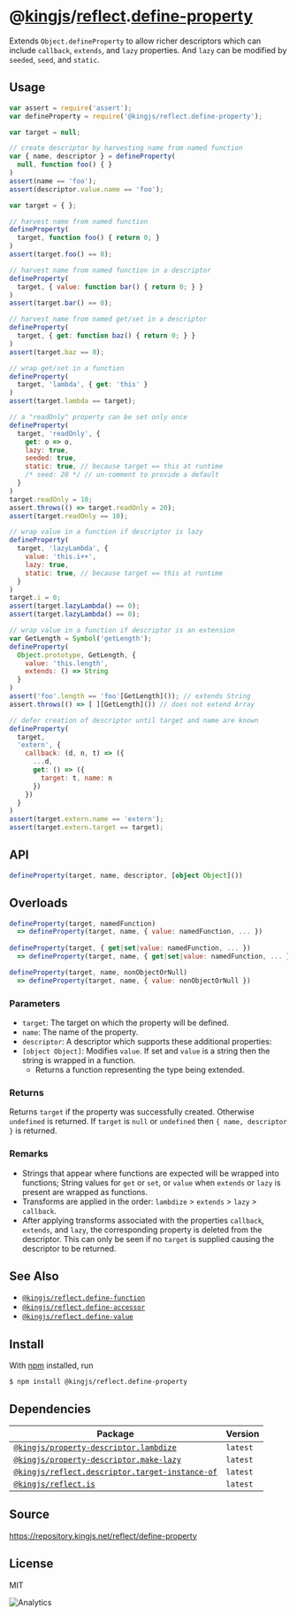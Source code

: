 # @[kingjs][@kingjs]/[reflect][ns0].[define-property][ns1]
Extends `Object.defineProperty` to allow richer descriptors which can include `callback`, `extends`, and `lazy` properties. And `lazy` can be modified by `seeded`, `seed`, and `static`.
## Usage
```js
var assert = require('assert');
var defineProperty = require('@kingjs/reflect.define-property');

var target = null;

// create descriptor by harvesting name from named function
var { name, descriptor } = defineProperty(
  null, function foo() { }
)
assert(name == 'foo');
assert(descriptor.value.name == 'foo');

var target = { };

// harvest name from named function
defineProperty(
  target, function foo() { return 0; }
)
assert(target.foo() == 0);

// harvest name from named function in a descriptor
defineProperty(
  target, { value: function bar() { return 0; } }
)
assert(target.bar() == 0);

// harvest name from named get/set in a descriptor
defineProperty(
  target, { get: function baz() { return 0; } }
)
assert(target.baz == 0);

// wrap get/set in a function
defineProperty(
  target, 'lambda', { get: 'this' }
)
assert(target.lambda == target);

// a "readOnly" property can be set only once
defineProperty(
  target, 'readOnly', { 
    get: o => o, 
    lazy: true,
    seeded: true,
    static: true, // because target == this at runtime
    /* seed: 20 */ // un-comment to provide a default
  }
)
target.readOnly = 10;
assert.throws(() => target.readOnly = 20);
assert(target.readOnly == 10);

// wrap value in a function if descriptor is lazy
defineProperty(
  target, 'lazyLambda', { 
    value: 'this.i++', 
    lazy: true,
    static: true, // because target == this at runtime
  }
)
target.i = 0;
assert(target.lazyLambda() == 0);
assert(target.lazyLambda() == 0);

// wrap value in a function if descriptor is an extension
var GetLength = Symbol('getLength');
defineProperty(
  Object.prototype, GetLength, { 
    value: 'this.length', 
    extends: () => String 
  }
)
assert('foo'.length == 'foo'[GetLength]()); // extends String
assert.throws(() => [ ][GetLength]()) // does not extend Array

// defer creation of descriptor until target and name are known
defineProperty(
  target, 
  'extern', { 
    callback: (d, n, t) => ({
      ...d,
      get: () => ({ 
        target: t, name: n 
      }) 
    })
  }
)
assert(target.extern.name == 'extern');
assert(target.extern.target == target);

```

## API
```ts
defineProperty(target, name, descriptor, [object Object]())
```
## Overloads
```js
defineProperty(target, namedFunction)
  => defineProperty(target, name, { value: namedFunction, ... })
  
defineProperty(target, { get|set|value: namedFunction, ... })
  => defineProperty(target, name, { get|set|value: namedFunction, ... })

defineProperty(target, name, nonObjectOrNull)
  => defineProperty(target, name, { value: nonObjectOrNull })
```

### Parameters
- `target`: The target on which the property will be defined.
- `name`: The name of the property.
- `descriptor`: A descriptor which supports these additional properties:
- `[object Object]`: Modifies `value`. If set and `value` is a string then the string is wrapped in a function.
  - Returns a function representing the type being extended.
### Returns
Returns `target` if the property was successfully created.  Otherwise `undefined` is returned. If `target` is `null` or `undefined` then `{ name, descriptor }` is returned.
### Remarks
 - Strings that appear where functions are expected will be wrapped into functions; String values for `get` or `set`,  or `value` when `extends` or `lazy` is present are wrapped as functions.
 - Transforms are applied in the order: `lambdize` > `extends` > `lazy` > `callback`.
 - After applying transforms associated with the properties `callback`, `extends`,  and `lazy`, the corresponding property is deleted from the descriptor. This can only be  seen if no `target` is supplied causing the descriptor to be returned.
## See Also
- [`@kingjs/reflect.define-function`][defineFunction]
- [`@kingjs/reflect.define-accessor`][defineAccessor]
- [`@kingjs/reflect.define-value`][defineValue]

[defineFunction]: https://www.npmjs.com/package/@kingjs/reflect.define-function
[defineAccessor]: https://www.npmjs.com/package/@kingjs/reflect.define-accessor
[defineValue]: https://www.npmjs.com/package/@kingjs/reflect.define-value
## Install
With [npm](https://npmjs.org/) installed, run
```
$ npm install @kingjs/reflect.define-property
```
## Dependencies
|Package|Version|
|---|---|
|[`@kingjs/property-descriptor.lambdize`](https://www.npmjs.com/package/@kingjs/property-descriptor.lambdize)|`latest`|
|[`@kingjs/property-descriptor.make-lazy`](https://www.npmjs.com/package/@kingjs/property-descriptor.make-lazy)|`latest`|
|[`@kingjs/reflect.descriptor.target-instance-of`](https://www.npmjs.com/package/@kingjs/reflect.descriptor.target-instance-of)|`latest`|
|[`@kingjs/reflect.is`](https://www.npmjs.com/package/@kingjs/reflect.is)|`latest`|
## Source
https://repository.kingjs.net/reflect/define-property
## License
MIT

![Analytics](https://analytics.kingjs.net/reflect/define-property)

[@kingjs]: https://www.npmjs.com/package/kingjs
[ns0]: https://www.npmjs.com/package/@kingjs/reflect
[ns1]: https://www.npmjs.com/package/@kingjs/reflect.define-property

